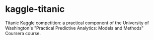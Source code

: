 # kaggle-titanic
Titanic Kaggle competition: a practical component of the University of Washington's "Practical Predictive Analytics: Models and Methods" Coursera course.
